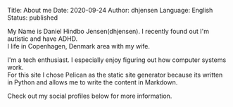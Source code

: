 Title: About me
Date: 2020-09-24
Author: dhjensen
Language: English
Status: published

My Name is Daniel Hindbo Jensen(dhjensen). I recently found out I'm autistic and have ADHD.  
I life in Copenhagen, Denmark area with my wife.

I'm a tech enthusiast. I especially enjoy figuring out how computer systems work.  
For this site I chose Pelican as the static site generator because its written in
Python and allows me to write the content in Markdown.

Check out my social profiles below for more information.
